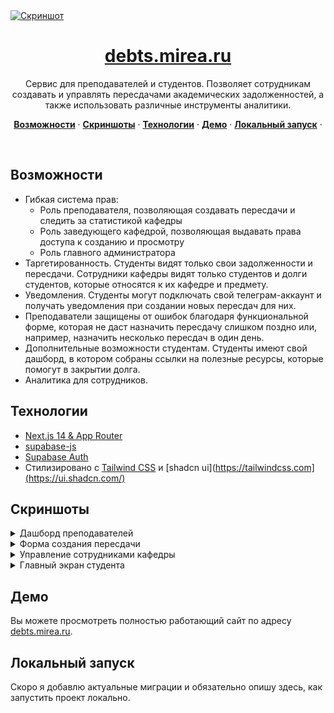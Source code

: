 


<a href="https://debts.mirea.ru/">
  <img alt="Скриншот" src="https://github.com/0niel/mirea-debts/assets/51058739/5f137389-5148-444f-bbfa-6e53913f0bd9">
  <h1 align="center">debts.mirea.ru</h1>
</a>

<p align="center">
 Сервис для преподавателей и студентов. Позволяет сотрудникам создавать и управлять пересдачами академических задолженностей, а также использовать различные инструменты аналитики.
</p>

<p align="center">
  <a href="#возможности"><strong>Возможности</strong></a> ·
  <a href="#скриншоты"><strong>Скриншоты</strong></a> ·
  <a href="#технологии"><strong>Технологии</strong></a> ·
  <a href="#демо"><strong>Демо</strong></a> ·
  <a href="#локальный-запуск"><strong>Локальный запуск</strong></a> ·
</p>
<br/>


## Возможности

- Гибкая система прав:
  - Роль преподавателя, позволяющая создавать пересдачи и следить за статистикой кафедры
  - Роль заведующего кафедрой, позволяющая выдавать права доступа к созданию и просмотру
  - Роль главного администратора
- Таргетированность. Студенты видят только свои задолженности и пересдачи. Сотрудники кафедры видят только студентов и долги студентов, которые относятся к их кафедре и предмету.
- Уведомления. Студенты могут подключать свой телеграм-аккаунт и получать уведомления при создании новых пересдач для них.
- Преподаватели защищены от ошибок благодаря функциональной форме, которая не даст назначить пересдачу слишком поздно или, например, назначить несколько пересдач в один день.
- Дополнительные возможности студентам. Студенты имеют свой дашборд, в котором собраны ссылки на полезные ресурсы, которые помогут в закрытии долга.
- Аналитика для сотрудников.

## Технологии
- [Next.js 14 & App Router ](https://nextjs.org)
- [supabase-js](https://supabase.com/docs/reference/javascript)
- [Supabase Auth](https://supabase.com/auth)
- Стилизировано с [Tailwind CSS](https://tailwindcss.com) и [shadcn ui](https://tailwindcss.com](https://ui.shadcn.com/)


## Скриншоты

<details>
  <summary>Дашборд преподавателей</summary>
    <img src="https://github.com/0niel/mirea-debts/assets/51058739/aad28f34-54e8-4414-b716-90f6b571d90d"  />
</details>

<details>
  <summary>Форма создания пересдачи</summary>
    <img src="https://github.com/0niel/mirea-debts/assets/51058739/de719b12-e93f-4373-84cf-d472ecb7238d"  />
</details>

<details>
  <summary>Управление сотрудниками кафедры</summary>
    <img src="https://github.com/0niel/mirea-debts/assets/51058739/1aef60bf-b81d-41ff-9e96-6d4ff6962050"  />
</details>

<details>
  <summary>Главный экран студента</summary>
    <img src="https://github.com/0niel/mirea-debts/assets/51058739/81461b77-9715-4cf8-9c31-eab325e5f3cd"  />
</details>


## Демо

Вы можете просмотреть полностью работающий сайт по адресу [debts.mirea.ru](https://debts.mirea.ru).


## Локальный запуск

Скоро я добавлю актуальные миграции и обязательно опишу здесь, как запустить проект локально.
